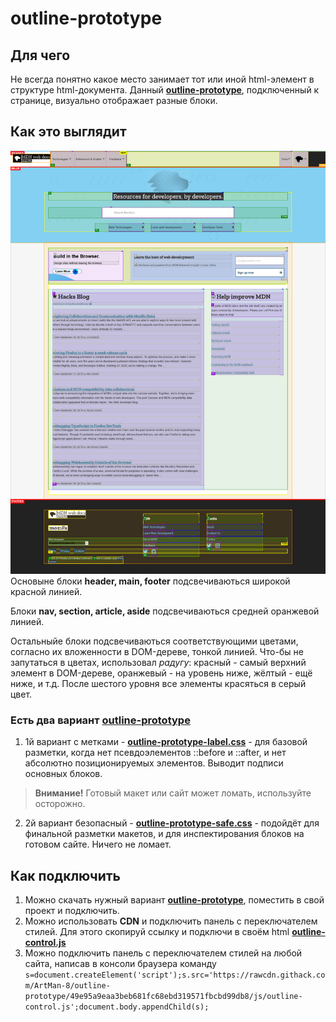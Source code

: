 # outline-prototype
## Для чего
Не всегда понятно какое место занимает тот или иной html-элемент в структуре html-документа.
Данный **[outline-prototype](https://github.com/ArtMan-8/outline-prototype/blob/master/css/)**, подключенный к странице, визуально отображает разные блоки.

## Как это выглядит
![](https://raw.githubusercontent.com/ArtMan-8/outline-prototype/master/img/MDN_outline-ptototype.png "нажми, чтобы посмотреть крупнее")
Основыне блоки **header, main, footer** подсвечиваються широкой красной линией.<p>
Блоки **nav, section, article, aside** подсвечиваються средней оранжевой линией.<p>
Остальныйе блоки подсвечиваються соответствующими цветами, согласно их вложенности в DOM-дереве, тонкой линией. Что-бы не запутаться в цветах, использовал *радугу*: красный - самый верхний элемент в DOM-дереве, оранжевый - на уровень ниже, жёлтый - ещё ниже, и т.д. После шестого уровня все элементы красяться в серый цвет.

### Есть два вариант [outline-prototype](https://github.com/ArtMan-8/outline-prototype/tree/master/css)
1. 1й вариант с метками - **[outline-prototype-label.css](https://github.com/ArtMan-8/outline-prototype/blob/master/css/outline-prototype-label.css)** - для базовой разметки, когда нет псевдоэлементов ::before и ::after, и нет абсолютно позиционируемых элементов. Выводит подписи основных блоков.
>**Внимание!** Готовый макет или сайт может ломать, используйте осторожно.
2. 2й вариант безопасный - **[outline-prototype-safe.css](https://github.com/ArtMan-8/outline-prototype/blob/master/css/outline-prototype-safe.css)** - подойдёт для финальной разметки макетов, и для инспектирования блоков на готовом сайте. Ничего не ломает.

## Как подключить
1. Можно скачать нужный вариант **[outline-prototype](https://github.com/ArtMan-8/outline-prototype/blob/master/css/)**, поместить в свой проект и подключить.
2. Можно использовать **CDN** и подключить панель с переключателем стилей. Для этого скопируй ссылку и подключи в своём html
**[outline-control.js](https://rawcdn.githack.com/ArtMan-8/outline-prototype/9735cb1ad2dc8b759c76c94fc92f4be68d66798d/js/outline-control.js)**
3. Можно подключить панель с переключателем стилей на любой сайта, написав в консоли браузера команду `s=document.createElement('script');s.src='https://rawcdn.githack.com/ArtMan-8/outline-prototype/49e95a9eaa3beb681fc68ebd319571fbcbd99db8/js/outline-control.js';document.body.appendChild(s);`
